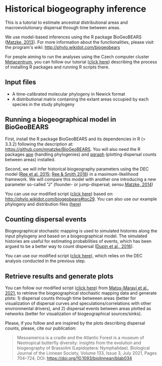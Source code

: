 # Historical biogeography inference

This is a tutorial to estimate ancestral distributional areas and macroevolutionary dispersal through time between areas.

We use model-based inferences using the R package BioGeoBEARS ([Matzke, 2013](https://doi.org/10.21425/F5FBG19694)). For more information about the functionalities, please visit the program's wiki: http://phylo.wikidot.com/biogeobears

For people aiming to run the analyses using the Czech computer cluster [Metacentrum](https://metavo.metacentrum.cz/en/index.html), you can follow our tutorial ([click here](https://github.com/pavelm14/lab_miscellaneous/tree/main/Rpackages)) describing the process of installing R packages and running R scripts there.

## Input files

- A time-calibrated molecular phylogeny in Newick format
- A distributional matrix containing the extant areas occupied by each species in the study phylogeny

## Running a biogeographical model in BioGeoBEARS

First, install the R package BioGeoBEARS and its dependencies in R (> 3.3.2) following the description at: https://github.com/nmatzke/BioGeoBEARS. You will also need the R packages [ape](https://doi.org/10.1093/bioinformatics/btg412) (handling phylogenies) and [qgraph](https://doi.org/10.18637/jss.v048.i04) (plotting dispersal counts between areas) installed.

Second, we will infer historical biogeography parameters using the DEC model ([Ree et al. 2015](https://doi.org/10.1111/j.0014-3820.2005.tb00940.x); [Ree & Smith 2018](https://doi.org/10.1080/10635150701883881)) in a maximum-likelihood framework. We will compare this model with another one introducing a new parameter so-called "J" (founder- or jump-dispersal; sensu [Matzke, 2014](http://dx.doi.org/10.1093/sysbio/syu056))

You can use our modified script ([click here](https://github.com/pavelm14/lab_miscellaneous/blob/main/biogeography/tutorial/DECvsDEC_J.R)) based on: http://phylo.wikidot.com/biogeobears#toc29. You can also use our example phylogeny and distribution files ([here](https://github.com/pavelm14/lab_miscellaneous/blob/main/biogeography/tutorial/))

## Counting dispersal events

Biogeographical stochastic mapping is used to simulated histories along the input phylogeny and based on a biogeographical model. The simulated histories are useful for estimating probabilities of events, which has been argued to be a better way to count dispersal ([Dupin et al., 2016](http://dx.doi.org/10.1111/jbi.12898)).

You can use our modified script ([click here](https://github.com/pavelm14/lab_miscellaneous/blob/main/biogeography/tutorial/Stochastic_Mapping_DEC.R)), which relies on the DEC analysis conducted in the previous step.

## Retrieve results and generate plots

You can follow our modified script ([click here](https://github.com/pavelm14/lab_miscellaneous/blob/main/biogeography/tutorial/Stochastic_Mapping_RetrieveResults.R)) from [Matos-Maraví et al., 2021](https://doi.org/10.1093/biolinnean/blab034), to retrieve the biogeographical stochastic mapping data and generate plots: 1) dispersal counts through time betweeen areas (better for visualization of dispersal curves and speculations/correlations with other environmental drivers), and 2) dispersal events between areas plotted as networks (better for visualization of biogeographical sources/sinks).

Please, if you follow and are inspired by the plots describing dispersal counts, please, cite our publication:

> Mesoamerica is a cradle and the Atlantic Forest is a museum of Neotropical butterfly diversity: insights from the evolution and biogeography of Brassolini (Lepidoptera: Nymphalidae). Biological Journal of the Linnean Society, Volume 133, Issue 3, July 2021, Pages 704–724, DOI: https://doi.org/10.1093/biolinnean/blab034
